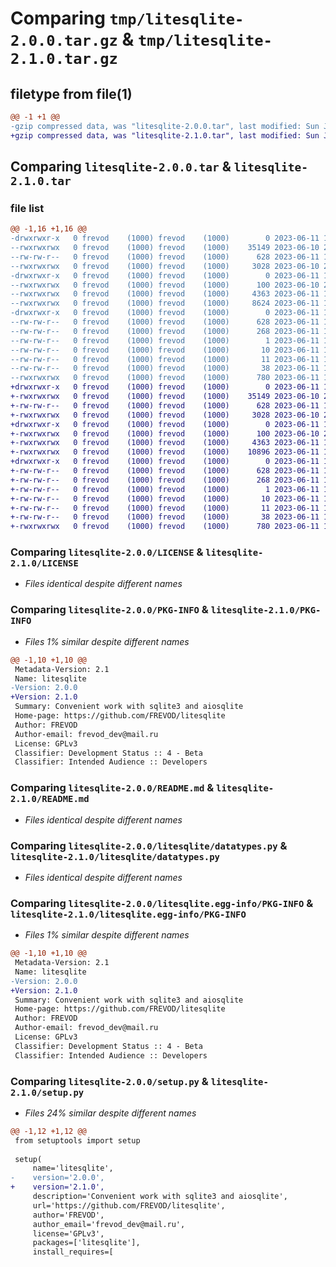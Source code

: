 # Comparing `tmp/litesqlite-2.0.0.tar.gz` & `tmp/litesqlite-2.1.0.tar.gz`

## filetype from file(1)

```diff
@@ -1 +1 @@
-gzip compressed data, was "litesqlite-2.0.0.tar", last modified: Sun Jun 11 15:27:49 2023, max compression
+gzip compressed data, was "litesqlite-2.1.0.tar", last modified: Sun Jun 11 15:54:01 2023, max compression
```

## Comparing `litesqlite-2.0.0.tar` & `litesqlite-2.1.0.tar`

### file list

```diff
@@ -1,16 +1,16 @@
-drwxrwxr-x   0 frevod    (1000) frevod    (1000)        0 2023-06-11 15:27:49.868689 litesqlite-2.0.0/
--rwxrwxrwx   0 frevod    (1000) frevod    (1000)    35149 2023-06-10 20:40:52.000000 litesqlite-2.0.0/LICENSE
--rw-rw-r--   0 frevod    (1000) frevod    (1000)      628 2023-06-11 15:27:49.868689 litesqlite-2.0.0/PKG-INFO
--rwxrwxrwx   0 frevod    (1000) frevod    (1000)     3028 2023-06-10 20:40:52.000000 litesqlite-2.0.0/README.md
-drwxrwxr-x   0 frevod    (1000) frevod    (1000)        0 2023-06-11 15:27:49.864689 litesqlite-2.0.0/litesqlite/
--rwxrwxrwx   0 frevod    (1000) frevod    (1000)      100 2023-06-10 21:17:16.000000 litesqlite-2.0.0/litesqlite/__init__.py
--rwxrwxrwx   0 frevod    (1000) frevod    (1000)     4363 2023-06-11 15:26:19.000000 litesqlite-2.0.0/litesqlite/datatypes.py
--rwxrwxrwx   0 frevod    (1000) frevod    (1000)     8624 2023-06-11 15:26:19.000000 litesqlite-2.0.0/litesqlite/lite_sqlite.py
-drwxrwxr-x   0 frevod    (1000) frevod    (1000)        0 2023-06-11 15:27:49.868689 litesqlite-2.0.0/litesqlite.egg-info/
--rw-rw-r--   0 frevod    (1000) frevod    (1000)      628 2023-06-11 15:27:49.000000 litesqlite-2.0.0/litesqlite.egg-info/PKG-INFO
--rw-rw-r--   0 frevod    (1000) frevod    (1000)      268 2023-06-11 15:27:49.000000 litesqlite-2.0.0/litesqlite.egg-info/SOURCES.txt
--rw-rw-r--   0 frevod    (1000) frevod    (1000)        1 2023-06-11 15:27:49.000000 litesqlite-2.0.0/litesqlite.egg-info/dependency_links.txt
--rw-rw-r--   0 frevod    (1000) frevod    (1000)       10 2023-06-11 15:27:49.000000 litesqlite-2.0.0/litesqlite.egg-info/requires.txt
--rw-rw-r--   0 frevod    (1000) frevod    (1000)       11 2023-06-11 15:27:49.000000 litesqlite-2.0.0/litesqlite.egg-info/top_level.txt
--rw-rw-r--   0 frevod    (1000) frevod    (1000)       38 2023-06-11 15:27:49.868689 litesqlite-2.0.0/setup.cfg
--rwxrwxrwx   0 frevod    (1000) frevod    (1000)      780 2023-06-11 15:26:19.000000 litesqlite-2.0.0/setup.py
+drwxrwxr-x   0 frevod    (1000) frevod    (1000)        0 2023-06-11 15:54:01.696967 litesqlite-2.1.0/
+-rwxrwxrwx   0 frevod    (1000) frevod    (1000)    35149 2023-06-10 20:40:52.000000 litesqlite-2.1.0/LICENSE
+-rw-rw-r--   0 frevod    (1000) frevod    (1000)      628 2023-06-11 15:54:01.696967 litesqlite-2.1.0/PKG-INFO
+-rwxrwxrwx   0 frevod    (1000) frevod    (1000)     3028 2023-06-10 20:40:52.000000 litesqlite-2.1.0/README.md
+drwxrwxr-x   0 frevod    (1000) frevod    (1000)        0 2023-06-11 15:54:01.688967 litesqlite-2.1.0/litesqlite/
+-rwxrwxrwx   0 frevod    (1000) frevod    (1000)      100 2023-06-10 21:17:16.000000 litesqlite-2.1.0/litesqlite/__init__.py
+-rwxrwxrwx   0 frevod    (1000) frevod    (1000)     4363 2023-06-11 15:26:19.000000 litesqlite-2.1.0/litesqlite/datatypes.py
+-rwxrwxrwx   0 frevod    (1000) frevod    (1000)    10896 2023-06-11 15:52:53.000000 litesqlite-2.1.0/litesqlite/lite_sqlite.py
+drwxrwxr-x   0 frevod    (1000) frevod    (1000)        0 2023-06-11 15:54:01.696967 litesqlite-2.1.0/litesqlite.egg-info/
+-rw-rw-r--   0 frevod    (1000) frevod    (1000)      628 2023-06-11 15:54:01.000000 litesqlite-2.1.0/litesqlite.egg-info/PKG-INFO
+-rw-rw-r--   0 frevod    (1000) frevod    (1000)      268 2023-06-11 15:54:01.000000 litesqlite-2.1.0/litesqlite.egg-info/SOURCES.txt
+-rw-rw-r--   0 frevod    (1000) frevod    (1000)        1 2023-06-11 15:54:01.000000 litesqlite-2.1.0/litesqlite.egg-info/dependency_links.txt
+-rw-rw-r--   0 frevod    (1000) frevod    (1000)       10 2023-06-11 15:54:01.000000 litesqlite-2.1.0/litesqlite.egg-info/requires.txt
+-rw-rw-r--   0 frevod    (1000) frevod    (1000)       11 2023-06-11 15:54:01.000000 litesqlite-2.1.0/litesqlite.egg-info/top_level.txt
+-rw-rw-r--   0 frevod    (1000) frevod    (1000)       38 2023-06-11 15:54:01.696967 litesqlite-2.1.0/setup.cfg
+-rwxrwxrwx   0 frevod    (1000) frevod    (1000)      780 2023-06-11 15:53:56.000000 litesqlite-2.1.0/setup.py
```

### Comparing `litesqlite-2.0.0/LICENSE` & `litesqlite-2.1.0/LICENSE`

 * *Files identical despite different names*

### Comparing `litesqlite-2.0.0/PKG-INFO` & `litesqlite-2.1.0/PKG-INFO`

 * *Files 1% similar despite different names*

```diff
@@ -1,10 +1,10 @@
 Metadata-Version: 2.1
 Name: litesqlite
-Version: 2.0.0
+Version: 2.1.0
 Summary: Convenient work with sqlite3 and aiosqlite
 Home-page: https://github.com/FREVOD/litesqlite
 Author: FREVOD
 Author-email: frevod_dev@mail.ru
 License: GPLv3
 Classifier: Development Status :: 4 - Beta
 Classifier: Intended Audience :: Developers
```

### Comparing `litesqlite-2.0.0/README.md` & `litesqlite-2.1.0/README.md`

 * *Files identical despite different names*

### Comparing `litesqlite-2.0.0/litesqlite/datatypes.py` & `litesqlite-2.1.0/litesqlite/datatypes.py`

 * *Files identical despite different names*

### Comparing `litesqlite-2.0.0/litesqlite.egg-info/PKG-INFO` & `litesqlite-2.1.0/litesqlite.egg-info/PKG-INFO`

 * *Files 1% similar despite different names*

```diff
@@ -1,10 +1,10 @@
 Metadata-Version: 2.1
 Name: litesqlite
-Version: 2.0.0
+Version: 2.1.0
 Summary: Convenient work with sqlite3 and aiosqlite
 Home-page: https://github.com/FREVOD/litesqlite
 Author: FREVOD
 Author-email: frevod_dev@mail.ru
 License: GPLv3
 Classifier: Development Status :: 4 - Beta
 Classifier: Intended Audience :: Developers
```

### Comparing `litesqlite-2.0.0/setup.py` & `litesqlite-2.1.0/setup.py`

 * *Files 24% similar despite different names*

```diff
@@ -1,12 +1,12 @@
 from setuptools import setup
 
 setup(
     name='litesqlite',
-    version='2.0.0',
+    version='2.1.0',
     description='Convenient work with sqlite3 and aiosqlite',
     url='https://github.com/FREVOD/litesqlite',
     author='FREVOD',
     author_email='frevod_dev@mail.ru',
     license='GPLv3',
     packages=['litesqlite'],
     install_requires=[
```

